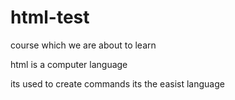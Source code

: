 # html-test
course which we are about to learn

html is a computer language

its used to create commands
its the easist language
